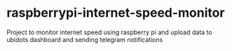 # raspberrypi-internet-speed-monitor
Project to monitor internet speed using raspberry pi and upload data to ubidots dashboard and sending telegram notifications
